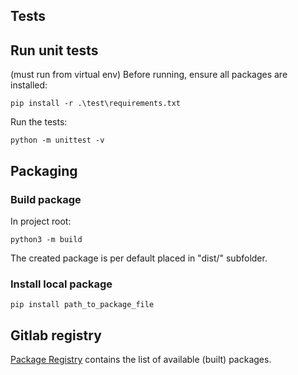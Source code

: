 ## Tests

## Run unit tests
(must run from virtual env)
Before running, ensure all packages are installed:
```
pip install -r .\test\requirements.txt
```

Run the tests:
```
python -m unittest -v
```


## Packaging

### Build package

In project root:

```
python3 -m build
```

The created package is per default placed in "dist/" subfolder.


### Install local package
```
pip install path_to_package_file
```

## Gitlab registry

[Package Registry](https://gitlab.com/tamedai/perceptor/perceptor-client-lib-py/-/packages) contains the list of available (built) packages.
